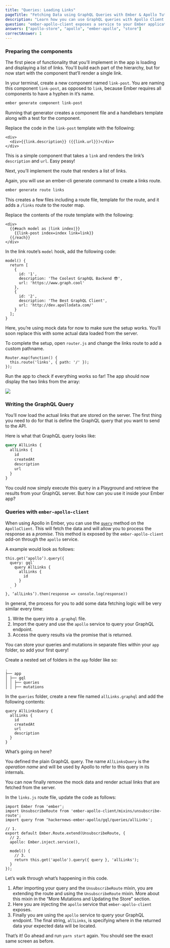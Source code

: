 ```yaml
---
title: "Queries: Loading Links"
pageTitle: "Fetching Data using GraphQL Queries with Ember & Apollo Tutorial"
description: "Learn how you can use GraphQL queries with Apollo Client to load data from a server and display it in your React components."
question: "ember-apollo-client exposes a service to your Ember application name what?"
answers: ["apollo-store", "apollo", "ember-apollo", "store"]
correctAnswer: 1
---
```


### Preparing the components

The first piece of functionality that you’ll implement in the app is loading and displaying a list of links. You'll build each part of the hierarchy, but for now  start with the component that’ll render a single link. 

<Instruction>

In your terminal, create a new component named `link-post`. You are naming this component `link-post`, as opposed to `link`, because Ember requires all components to have a hyphen in it’s name.

```bash
ember generate component link-post
```

</Instruction>

Running that generator creates a component file and a handlebars template along with a test for the component. 

<Instruction>

Replace the code in the `link-post` template with the following:

```hbs(path=".../hackernews-ember-apollo/app/templates/components/link-post.hbs")
<div>
  <div>{{link.description}} ({{link.url}})</div>
</div>
```

</Instruction>

This is a simple component that takes a `link` and renders the link’s `description` and `url`. Easy peasy!

Next, you’ll implement the route that renders a list of links.

<Instruction>

Again, you will use an ember-cli generate command to create a links route.

```bash
ember generate route links
```

</Instruction>

This creates a few files including a route file, template for the route, and it adds a `/links` route to the router map.

<Instruction>

Replace the contents of the route template with the following:

```hbs(path=".../hackernews-ember-apollo/app/templates/links.hbs")
<div>
  {{#each model as |link index|}}
    {{link-post index=index link=link}}
  {{/each}}
</div>
```

In the link route’s `model` hook, add the following code: 

```js(path=".../hackernews-ember-apollo/app/routes/links.js")
model() {
  return [
    {
      id: '1',
      description: 'The Coolest GraphQL Backend 😎',
      url: 'https://www.graph.cool'
    },
    {
      id: '2',
      description: 'The Best GraphQL Client',
      url: 'http://dev.apollodata.com/'
    }
  ];
}
```

</Instruction>

Here, you’re using mock data for now to make sure the setup works. You’ll soon replace this with some actual data loaded from the server.

<Instruction>

To complete the setup, open `router.js` and change the links route to add a custom pathname.

```js(path=".../hackernews-ember-apollo/app/router.js")
Router.map(function() {
  this.route('links', { path: '/' });
});
```

</Instruction>

Run the app to check if everything works so far! The app should now display the two links from the array:

![](http://imgur.com/Oky5GLx)

### Writing the GraphQL Query

You’ll now load the actual links that are stored on the server. The first thing you need to do for that is define the GraphQL query that you want to send to the API. 

Here is what that GraphQL query looks like:

```graphql
query AllLinks {
  allLinks {
    id
    createdAt
    description
    url
  }
}
```

You could now simply execute this query in a Playground and retrieve the results from your GraphQL server. But how can you use it inside your Ember app?

### Queries with `ember-apollo-client`

When using Apollo in Ember, you can use the [`query`](http://dev.apollodata.com/core/apollo-client-api.html#ApolloClient\.query) method on the `ApolloClient`. This will fetch the data and will allow you to process the response as a *promise*. This method is exposed by the `ember-apollo-client` add-on through the `apollo` service.

A example would look as follows:

```js(nocopy)
this.get(‘apollo’).query({
  query: gql`
    query AllLinks {
      allLinks {
        id
      }
    }
  `
}, ‘allLinks’).then(response => console.log(response))
```

In general, the process for you to add some data fetching logic will be very similar every time:

1. Write the query into a `.graphql` file.
2. Import the query and use the `apollo` service to query your GraphQL endpoint.
3. Access the query results via the promise that is returned.

You can store your queries and mutations in separate files within your `app` folder, so add your first query!

<Instruction>

Create a nested set of folders in the `app` folder like so: 

```bash(nocopy)
.
├── app
│ ├── gql
│ │ ├── queries
│ │ ├── mutations
```

In the `queries` folder, create a new file named `allLinks.graphql` and add the following contents:

```graphql(path=".../hackernews-ember-apollo/app/gql/queries/allLinks.graphql")
query AllLinksQuery {
  allLinks {
    id
    createdAt
    url
    description
  }
}
```

</Instruction>

What’s going on here?

You defined the plain GraphQL query. The name `AllLinksQuery` is the *operation name* and will be used by Apollo to refer to this query in its internals.

You can now finally remove the mock data and render actual links that are fetched from the server.

<Instruction>

In the `links.js` route file, update the code as follows:

```js(path=".../hackernews-ember-apollo/app/routes/links.js")
import Ember from 'ember';
import UnsubscribeRoute from 'ember-apollo-client/mixins/unsubscribe-route';
import query from ‘hackernews-ember-apollo/gql/queries/allLinks';

// 1.
export default Ember.Route.extend(UnsubscribeRoute, {
  // 2.  
  apollo: Ember.inject.service(),

  model() {
    // 3.
    return this.get('apollo').query({ query }, 'allLinks');
  }
});
```

</Instruction>

Let’s walk through what’s happening in this code.

1. After importing your query and the `UnsubscribeRoute` mixin, you are extending the route and using the `UnsubscribeRoute` mixin. More about this mixin in the “More Mutations and Updating the Store” section.
2. Here you are injecting the `apollo` service that `ember-apollo-client` exposes.
3. Finally you are using the `apollo` service to query your GraphQL endpoint. The final string, `allLinks`, is specifying where in the returned data your expected data will be located.

That’s it! Go ahead and run `yarn start` again. You should see the exact same screen as before.